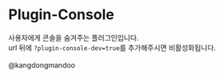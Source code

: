 # Plugin-Console

사용자에게 콘솔을 숨겨주는 플러그인입니다.  
url 뒤에 `?plugin-console-dev=true`를 추가해주시면 비활성화됩니다.<br><br>
@kangdongmandoo
